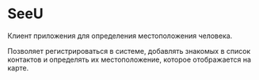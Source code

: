 # SeeU
Клиент приложения для определения местоположения человека.

Позволяет регистрироваться в системе, добавлять знакомых в список контактов и определять их местоположение,
которое отображается на карте.
